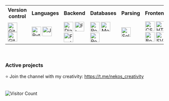 <table>
  <tr>
    <th>Version control</th>
    <th>Languages</th>
    <th>Backend</th>
    <th>Databases</th>
    <th>Parsing</th>
    <th>Frontend</th>
  </tr>
  <tr>
    <td>
      <img src="https://cdn.simpleicons.org/git" width="30" alt="Git" />
      <img src="https://cdn.simpleicons.org/github" width="30" alt="GitHub" />
    </td>
    <td>
      <img src="https://cdn.simpleicons.org/python" width="30" alt="Python" />
      <img src="https://cdn.simpleicons.org/javascript" width="30" alt="JavaScript" />
    </td>
    <td>
      <img src="https://cdn.simpleicons.org/django" width="30" alt="Django" />
      <img src="https://cdn.simpleicons.org/flask" width="30" alt="Flask" />
      <img src="https://cdn.simpleicons.org/fastapi" width="30" alt="FastAPI" />
    </td>
    <td>
      <img src="https://cdn.simpleicons.org/postgresql" width="30" alt="PostgreSQL" />
      <img src="https://cdn.simpleicons.org/mongodb" width="30" alt="MongoDB" />
      <img src="https://cdn.simpleicons.org/redis" width="30" alt="Redis" />
    </td>
    <td>
      <img src="https://cdn.simpleicons.org/selenium" width="30" alt="Selenium" />
    </td>
    <td>
      <img src="https://cdn.simpleicons.org/css3" width="30" alt="CSS3" />
      <img src="https://cdn.simpleicons.org/html5" width="30" alt="HTML5" />
      <img src="https://cdn.simpleicons.org/bootstrap" width="30" alt="Bootstrap" />
      <img src="https://cdn.simpleicons.org/svg" width="30" alt="SVG" />
    </td>
  </tr>
</table>
<br />

<h3>Active projects</h3>
<p>⭐ Join the channel with my creativity: <a href="https://t.me/nekos_creativity">https://t.me/nekos_creativity</a></p>
<br />

<img src="https://komarev.com/ghpvc/?username=GeekNekoS&color=grey" alt="Visitor Count" />
